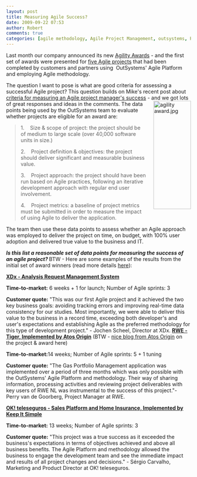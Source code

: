 ```yaml
---
layout: post
title: Measuring Agile Success?
date: 2009-09-22 07:53
author: Robert
comments: true
categories: [agile methodology, Agile Project Management, outsystems, Platform in Action]
---
```

Last month our company announced its new <a href="http://www.outsystems.com/Content.aspx?ContentName=agilityaward-Jul09-PR&amp;FolderPath=%2fRoot%2fContents%2fCorporate%2fLandingPages%2fNews%2fagilityaward-Jul09-PR">Agility Awards</a> - and the first set of awards were presented for <a href="http://www.outsystems.com/Customer.aspx?FolderId=4724&amp;ParentFolderPath=/Root/Contents/Corporate/Customers&amp;SectionName=Customers"> five Agile projects</a> that had been completed by customers and partners using  OutSystems' Agile Platform and employing Agile methodology.

The question I want to pose is what are good criteria for assessing a successful Agile project? This question builds on Mike's recent post about <a href="https://www.outsystems.com/blog/aboutagility/2009/08/whats-a-good-measure-of-an-agile-project-managers-success.html#comments">criteria for measuring an Agile project manager's success</a> - and we got lots of great responses and ideas in the comments. <!--more-->
<span class="mt-enclosure mt-enclosure-image" style="display: inline;"><img class="mt-image-right" style="margin: 0pt 0pt 20px 20px; float: right;" alt="agility award.jpg" src="https://www.outsystems.com/blog/wp-content/uploads/2009/09/agility%20award1.jpg" width="102" height="296" /></span>
The data points being used by the OutSystems team to evaluate whether projects are eligible for an award are:
<blockquote><span style="font-size: 1em;">1.    Size &amp; scope of project: the project should be of medium to large scale (over 40,000 software units in size.)</span>

<span style="font-size: 1em;">2.    Project definition &amp; objectives: the project should deliver significant and measurable business value.</span>

<span style="font-size: 1em;">3.    Project approach: the project should have been run based on Agile practices, following an iterative development approach with regular end user involvement.</span>

<span style="font-size: 1em;">4.    Project metrics: a baseline of project metrics must be submitted in order to measure the impact of using Agile to deliver the application.</span></blockquote>
The team then use these data points to assess whether an Agile approach was employed to deliver the project on time, on budget, with 100% user adoption and delivered true value to the business and IT.

<b><i>Is this list a reasonable set of data points for measuring the success of an agile project? </i></b>
BTW - Here are some examples of the results from the initial set of award winners (read more details <a href="http://www.outsystems.com/Customer.aspx?FolderId=4724&amp;ParentFolderPath=/Root/Contents/Corporate/Customers&amp;SectionName=Customers">here</a>):

<span style="text-decoration: underline;"><b>XDx - Analysis Request Management System</b></span>

<b>Time-to-market:</b> 6 weeks + 1 for launch; Number of Agile sprints: 3

<b>Customer quote:</b> "This was our first Agile project and it achieved the two key business goals: avoiding tracking errors and improving real-time data consistency for our studies. Most importantly, we were able to deliver this value to the business in a record time, exceeding both developer's and user's expectations and establishing Agile as the preferred methodology for this type of development project." - Jochen Scheel, Director at XDx.
<span style="text-decoration: underline;"><b>
RWE - Tiger, Implemented by Atos Origin</b></span> (BTW - <a href="http://adi.atosoriginblog.nl/2009/09/10/atos-origin-wint-agility-award-met-rwe-outsystems-project/">nice blog from Atos Origin</a> on the project &amp; award here)

<b>Time-to-market:</b>14 weeks; Number of Agile sprints: 5 + 1 tuning

<b>Customer quote:</b> "The Gas Portfolio Management application was implemented over a period of three months which was only possible with the OutSystems' Agile Platform and methodology. Their way of sharing information, processing activities and reviewing project deliverables with key users of RWE NL was instrumental to the success of this project."- Perry van de Goorberg, Project Manager at RWE.

<span style="text-decoration: underline;"><b>OK! teleseguros - Sales Platform and Home Insurance, Implemented by Keep It Simple</b></span>

<b>Time-to-market:</b> 13 weeks; Number of Agile sprints: 3

<b>Customer quote:</b> "This project was a true success as it exceeded the business's expectations in terms of objectives achieved and above all business benefits. The Agile Platform and methodology allowed the business to engage the development team and see the immediate impact and results of all project changes and decisions." - Sérgio Carvalho, Marketing and Product Director at OK! teleseguros.
<div></div>
&nbsp;
